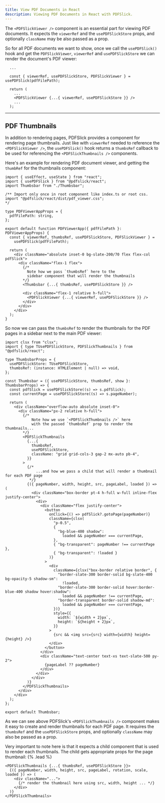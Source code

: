```yaml
---
title: View PDF Documents in React
description: Viewing PDF Documents in React with PDFSlick.
---
```


The `<PDFSlickViewer />` component is an essential part for viewing PDF documents. It expects the `viewerRef` and the `usePDFSlickStore` props, and optionally `className` may be also passed as a prop.

So for all PDF documents we want to show, once we call the `usePDFSlick()` hook and get the `PDFSlickViewer`, `viewerRef` and `usePDFSlickStore` we can render the document's PDF viewer:

```tsx
  ...

  const { viewerRef, usePDFSlickStore, PDFSlickViewer } = usePDFSlick(pdfFilePath);

  return (
    ...
    <PDFSlickViewer {...{ viewerRef, usePDFSlickStore }} />
    ...
  );
```

---

## PDF Thumbnails

In addition to rendering pages, PDFSlick provides a component for rendering page thumbnails. Just like with `viewerRef` needed to reference the `<PDFSlickViewer />`, the `usePDFSlick()` hook returns a `thumbsRef` callback to be used for referencing the `<PDFSlickThumbnails />` components.

Here's an example for rendering PDF document viewer, and getting the `thumbRef` for the thumbnails component:

```tsx
import { useEffect, useState } from "react";
import { usePDFSlick } from "@pdfslick/react";
import Thumbsbar from "./Thumbsbar";

/** Import only once in root component like index.ts or root css.
import "@pdfslick/react/dist/pdf_viewer.css";
*/

type PDFViewerAppProps = {
  pdfFilePath: string,
};

export default function PDFViewerApp({ pdfFilePath }: PDFViewerAppProps) {
  const { viewerRef, thumbsRef, usePDFSlickStore, PDFSlickViewer } =
    usePDFSlick(pdfFilePath);

  return (
    <div className="absolute inset-0 bg-slate-200/70 flex flex-col pdfSlick">
      <div className="flex-1 flex">
        {/*
          Note how we pass `thumbsRef` here to the
          sidebar component that will render the thumbnails
        */}
        <Thumbsbar {...{ thumbsRef, usePDFSlickStore }} />

        <div className="flex-1 relative h-full">
          <PDFSlickViewer {...{ viewerRef, usePDFSlickStore }} />
        </div>
      </div>
    </div>
  );
}
```

So now we can pass the `thumbsRef` to render the thumbnails for the PDF pages in a sidebar next to the main PDF viewer:

```tsx
import clsx from "clsx";
import { type TUsePDFSlickStore, PDFSlickThumbnails } from "@pdfslick/react";

type ThumbsbarProps = {
  usePDFSlickStore: TUsePDFSlickStore,
  thumbsRef: (instance: HTMLElement | null) => void,
};

const Thumbsbar = ({ usePDFSlickStore, thumbsRef, show }: ThumbsbarProps) => {
  const pdfSlick = usePDFSlickStore((s) => s.pdfSlick);
  const currentPage = usePDFSlickStore((s) => s.pageNumber);

  return (
    <div className="overflow-auto absolute inset-0">
      <div className="px-2 relative h-full">
        {/*
            Note how we use `<PDFSlickThumbnails />` here
            with the passed `thumbsRef` prop to render the thumbnails...
        */}
        <PDFSlickThumbnails
          {...{
            thumbsRef,
            usePDFSlickStore,
            className: "grid grid-cols-3 gap-2 mx-auto pb-4",
          }}
        >
          {/*
              ...and how we pass a child that will render a thumbnail for each PDF page
           */}
          {({ pageNumber, width, height, src, pageLabel, loaded }) => (
            <div className="box-border pt-4 h-full w-full inline-flex justify-center">
              <div>
                <div className="flex justify-center">
                  <button
                    onClick={() => pdfSlick?.gotoPage(pageNumber)}
                    className={clsx(
                      "p-0.5",
                      {
                        "bg-blue-400 shadow":
                          loaded && pageNumber === currentPage,
                      },
                      { "bg-transparent": pageNumber !== currentPage },
                      { "bg-transparent": !loaded }
                    )}
                  >
                    <div
                      className={clsx("box-border relative border", {
                        "border-slate-300 border-solid bg-slate-400 bg-opacity-5 shadow-sm":
                          !loaded,
                        "border-slate-300 border-solid hover:border-blue-400 shadow hover:shadow":
                          loaded && pageNumber !== currentPage,
                        "border-transparent border-solid shadow-md":
                          loaded && pageNumber === currentPage,
                      })}
                      style={{
                        width: `${width + 2}px`,
                        height: `${height + 2}px`,
                      }}
                    >
                      {src && <img src={src} width={width} height={height} />}
                    </div>
                  </button>
                </div>
                <div className="text-center text-xs text-slate-500 py-2">
                  {pageLabel ?? pageNumber}
                </div>
              </div>
            </div>
          )}
        </PDFSlickThumbnails>
      </div>
    </div>
  );
};

export default Thumbsbar;
```

As we can see above PDFSlick's `<PDFSlickThumbnails />` component makes it easy to create and render thumbnails for each PDF page. It requires the `thumbsRef` and the `usePDFSlickStore` props, and optionally `className` may also be passed as a prop.

Very important to note here is that it expects a child component that is used to render each thumbnails. The child gets appropriate props for the page thumbnail: {% .lead %}

```tsx
<PDFSlickThumbnails {...{ thumbsRef, usePDFSlickStore }}>
  {({ pageNumber, width, height, src, pageLabel, rotation, scale, loaded }) => (
    <div className="...">
      {/* render the thumbnail here using src, width, height ... */}
    </div>
  )}
</PDFSlickThumbnails>
```
